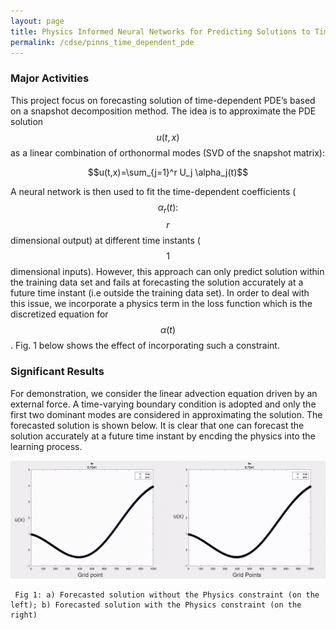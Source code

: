 ```yaml
---
layout: page
title: Physics Informed Neural Networks for Predicting Solutions to Time-Dependent PDEs
permalink: /cdse/pinns_time_dependent_pde
---
```


### Major Activities 

This  project focus on forecasting solution of time-dependent PDE’s based on a snapshot decomposition method. The idea is to approximate the PDE solution $$u(t,x)$$  as a linear combination of orthonormal modes (SVD of the snapshot matrix):

$$u(t,x)=\sum_{j=1}^r U_j \alpha_j(t)$$

A neural network is then used to fit the time-dependent coefficients ($$\alpha_r(t):$$ $$r$$ dimensional output) at different time instants ($$1$$ dimensional inputs). However, this approach can only predict solution within the training data set and fails at forecasting the solution  accurately at a future time instant (i.e outside the training data set). In order to deal with this issue, we incorporate a physics term in the loss function which is the discretized equation for $$\alpha(t)$$.  Fig. 1 below shows the effect of incorporating such a constraint.  

### Significant Results

For demonstration, we consider the linear advection equation driven by an external force. A time-varying boundary condition is adopted and only the first two dominant modes are considered in approximating the solution. The forecasted solution is shown below. It is clear that
one can forecast the solution accurately at a future time instant by encding the physics into the learning process.

![image](/assets/figures/Krish/PINNS.gif)

     Fig 1: a) Forecasted solution without the Physics constraint (on the left); b) Forecasted solution with the Physics constraint (on the right)


<!-- Some beautiful pictures or videos could go here -->
<!-- [![acoustic-elastic wave equation video](/assets/figures/jon/mangll_animation_frame.png)](/assets/figures/jon/mangll_animation_trimmed.ogv "Mangll video") -->

